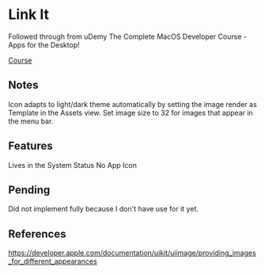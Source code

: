 # Link It

Followed through from uDemy The Complete MacOS Developer Course - Apps for the Desktop!

[Course](https://www.udemy.com/course/macos-programming-for-ios-developers-mac-apps-os-x-cocoa/learn/lecture/5935202#overview)

## Notes

Icon adapts to light/dark theme automatically by setting the image render as Template in the Assets view.
Set image size to 32 for images that appear in the menu bar.

## Features
Lives in the System Status
No App Icon

## Pending

Did not implement fully because I don't have use for it yet.

## References

https://developer.apple.com/documentation/uikit/uiimage/providing_images_for_different_appearances
